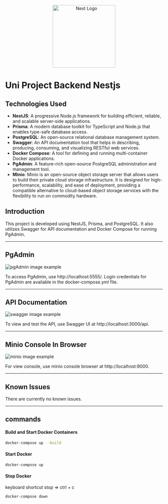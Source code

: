 <p align="center">
  <a href="http://nestjs.com/" target="blank"><img src="https://nestjs.com/img/logo-small.svg" width="200" alt="Nest Logo" /></a>
</p>

# Uni Project Backend Nestjs

## Technologies Used

- **NestJS**: A progressive Node.js framework for building efficient, reliable, and scalable server-side applications.
- **Prisma**: A modern database toolkit for TypeScript and Node.js that enables type-safe database access.
- **PostgreSQL**: An open-source relational database management system.
- **Swagger**: An API documentation tool that helps in describing, producing, consuming, and visualizing RESTful web services.
- **Docker Compose**: A tool for defining and running multi-container Docker applications.
- **PgAdmin**: A feature-rich open-source PostgreSQL administration and management tool.
- **Minio**: Minio is an open-source object storage server that allows users to build their private cloud storage infrastructure. It is designed for high-performance, scalability, and ease of deployment, providing a compatible alternative to cloud-based object storage services with the flexibility to run on commodity hardware.


## Introduction

This project is developed using NestJS, Prisma, and PostgreSQL. It also utilizes Swagger for API documentation and Docker Compose for running PgAdmin.

***

## PgAdmin
<img src="https://tu-graz-library.github.io/docs-repository/services/images/pgadmin-login.png?raw=true" alt="pgAdmin image example">

To access PgAdmin, use http://localhost:5555/. Login credentials for PgAdmin are available in the docker-compose.yml file.
***
## API Documentation

<img src="https://addons.mozilla.org/user-media/previews/full/192/192679.png?modified=1622132852" alt="swagger image example">

To view and test the API, use Swagger UI at http://localhost:3000/api.
***
## Minio Console In Browser

<img src="https://min.io/resources/img/home/features/interfaces.png" alt="minio image example">

For view console, use minio console browser at http://localhost:9000.
***
## Known Issues
There are currently no known issues.
***
## commands
#### Build and Start Docker Containers

```bash
docker-compose up --build
```

#### Start Docker

```bash
docker-compose up 
```

#### Stop Docker
keyboard shortcut stop => ctrl + c

```bash
docker-compose down 
```


